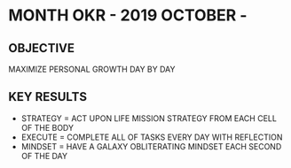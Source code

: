 # MONTH OKR - 2019 OCTOBER -

## OBJECTIVE

MAXIMIZE PERSONAL GROWTH DAY BY DAY

## KEY RESULTS

- STRATEGY = ACT UPON LIFE MISSION STRATEGY FROM EACH CELL OF THE BODY
- EXECUTE = COMPLETE ALL OF TASKS EVERY DAY WITH REFLECTION
- MINDSET = HAVE A GALAXY OBLITERATING MINDSET EACH SECOND OF THE DAY
